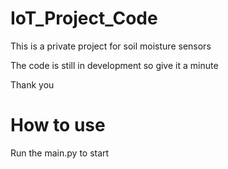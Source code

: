 # IoT_Project_Code

This is a private project for soil moisture sensors

The code is still in development so give it a minute

Thank you

# How to use

Run the main.py to start
